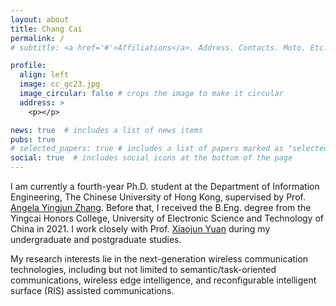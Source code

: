 ```yaml
---
layout: about
title: Chang Cai
permalink: /
# subtitle: <a href='#'>Affiliations</a>. Address. Contacts. Moto. Etc.

profile:
  align: left
  image: cc_gc23.jpg
  image_circular: false # crops the image to make it circular
  address: >
    <p></p>

news: true  # includes a list of news items
pubs: true
# selected_papers: true # includes a list of papers marked as "selected={true}"
social: true  # includes social icons at the bottom of the page
---
```

 
 <!-- <br > -->

I am currently a fourth-year Ph.D. student at the Department of Information Engineering, The Chinese University of Hong Kong, supervised by Prof. [Angela Yingjun Zhang](https://staff.ie.cuhk.edu.hk/~yjzhang/). Before that, I received the B.Eng. degree from the Yingcai Honors College, University of Electronic Science and Technology of China in 2021. 
I work closely with Prof. [Xiaojun Yuan](https://scholar.google.com.hk/citations?user=o6W_m00AAAAJ&hl=en) during my undergraduate and postgraduate studies.

<!-- , supervised by Prof. [Xiaojun Yuan](https://scholar.google.com.hk/citations?user=o6W_m00AAAAJ&hl=en). -->

<!-- I also work closely with Prof. [Xiaojun Yuan](https://scholar.google.com.hk/citations?user=o6W_m00AAAAJ&hl=en) during my postgraduate and undergraduate studies. -->

My research interests lie in the next-generation wireless communication technologies, including but not limited to semantic/task-oriented communications, wireless edge intelligence, and reconfigurable intelligent surface (RIS) assisted communications.

<!-- Since 2022, I have been serving as the Managing Editor of the [IEEE Open Journal of the Communications Society (OJ-COMS)](https://www.comsoc.org/publications/journals/ieee-ojcoms). IEEE OJ-COMS is the Gold Open Access Journal of IEEE ComSoc. It started to operate in 2019, and received its debut impact factor of 7.9 in 2023! -->

<!-- , which is the Gold Open Access Journal of IEEE ComSoc. -->

<!-- . IEEE OJ-COMS is the Gold Open Access Journal of IEEE ComSoc. It started to operate in Fall 2019, and has been already accepted for Scopus. -->

<!-- IEEE OJ-COMS offers a rapid review cycle for high quality articles covering all aspects of communications and networking. -->

<!-- I am also helping to run the WeChat Account [@IEEE_OJCOMS](https://mp.weixin.qq.com/s/aY6VfkoohUiArpe72GSCuw). Thanks for following! -->

<!-- , assisting the Editor-in-Chief in editorial services.  -->

